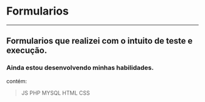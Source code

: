 # Formularios

--------------

## Formularios que realizei com o intuito de teste e execução.
### Ainda estou desenvolvendo minhas habilidades.


contém:

> JS
> PHP
> MYSQL
> HTML
> CSS
